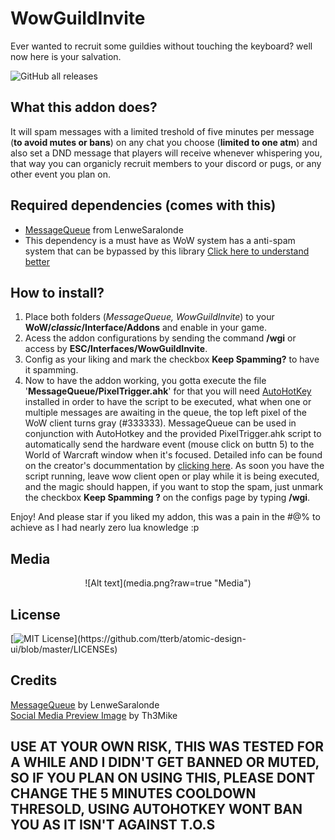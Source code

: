 # WowGuildInvite
Ever wanted to recruit some guildies without touching the keyboard? well now here is your salvation.

![GitHub all releases](https://img.shields.io/github/downloads/wyvern800/WowGuildInvite/total?color=k)

## What this addon does?
It will spam messages with a limited treshold of five minutes per message (**to avoid mutes or bans**) on any chat you choose (**limited to one atm**) and also set a DND message that players will receive whenever whispering you, that way you can organicly recruit members to your discord or pugs, or any other event you plan on.  

## Required dependencies (comes with this)
- [MessageQueue](https://github.com/LenweSaralonde/MessageQueue) from LenweSaralonde  
- This dependency is a must have as WoW system has a anti-spam system that can be bypassed by this library [Click here to understand better](https://github.com/LenweSaralonde/MessageQueue#readme)  

## How to install?
1. Place both folders (*MessageQueue, WowGuildInvite*) to your **WoW/_classic_/Interface/Addons** and enable in your game.  
1. Acess the addon configurations by sending the command **/wgi** or access by **ESC/Interfaces/WowGuildInvite**.  
1. Config as your liking and mark the checkbox **Keep Spamming?** to have it spamming.  
1. Now to have the addon working, you gotta execute the file '**MessageQueue/PixelTrigger.ahk**' for that you will need [AutoHotKey](https://www.autohotkey.com/) installed in order to have the script to be executed, what when one or multiple messages are awaiting in the queue, the top left pixel of the WoW client turns gray (#333333). MessageQueue can be used in conjunction with AutoHotkey and the provided PixelTrigger.ahk script to automatically send the hardware event (mouse click on buttn 5) to the World of Warcraft window when it's focused. Detailed info can be found on the creator's docummentation by [clicking here](https://github.com/LenweSaralonde/MessageQueue#readme). As soon you have the script running, leave wow client open or play while it is being executed, and the magic should happen, if you want to stop the spam, just unmark the checkbox **Keep Spamming ?** on the configs page by typing **/wgi**.

Enjoy! And please star if you liked my addon, this was a pain in the #@% to achieve as I had nearly zero lua knowledge :p

## Media
<div align="center"> ![Alt text](media.png?raw=true "Media")</div>

## License
[![MIT License](https://img.shields.io/apm/l/atomic-design-ui.svg?)](https://github.com/tterb/atomic-design-ui/blob/master/LICENSEs)

## Credits
[MessageQueue](https://github.com/LenweSaralonde/MessageQueue) by LenweSaralonde  
[Social Media Preview Image](https://github.com/Th3mike) by Th3Mike  

## USE AT YOUR OWN RISK, THIS WAS TESTED FOR A WHILE AND I DIDN'T GET BANNED OR MUTED, SO IF YOU PLAN ON USING THIS, PLEASE DONT CHANGE THE 5 MINUTES COOLDOWN THRESOLD, USING AUTOHOTKEY WONT BAN YOU AS IT ISN'T AGAINST T.O.S
